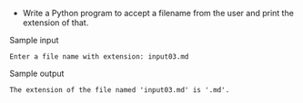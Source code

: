 * Write a Python program to accept a filename from the user and print the extension of that.

Sample input

```input
Enter a file name with extension: input03.md
```

Sample output

```output
The extension of the file named 'input03.md' is '.md'.
```